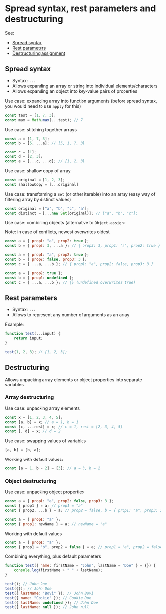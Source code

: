 # Spread syntax, rest parameters and destructuring

See:

- [Spread syntax](https://developer.mozilla.org/en-US/docs/Web/JavaScript/Reference/Operators/Spread_syntax)
- [Rest parameters](https://developer.mozilla.org/en-US/docs/Web/JavaScript/Reference/Functions/rest_parameters)
- [Destructuring assignment](https://developer.mozilla.org/en-US/docs/Web/JavaScript/Reference/Operators/Destructuring_assignment)

## Spread syntax

- Syntax: `...`
- Allows expanding an array or string into individual elements/characters
- Allows expanding an object into key-value pairs of properties

Use case: expanding array into function arguments (before spread syntax, you would need to use `apply` for this)

```javascript
const test = [1, 7, 3];
const max = Math.max(...test); // 7
```

Use case: stitching together arrays

```javascript
const a = [1, 7, 3];
const b = [5, ...a]; // [5, 1, 7, 3]
```

```javascript
const c = [1];
const d = [2, 3];
const e = [...c, ...d]; // [1, 2, 3]
```

Use case: shallow copy of array

```javascript
const original = [1, 2, 3];
const shallowCopy = [...original]
```

Use case: transforming a `Set` (or other iterable) into an array (easy way of filtering array by distinct values)

```javascript
const original = ["a", "b", "c", "a"];
const distinct = [...new Set(original)]; // ["a", "b", "c"];
```

Use case: combining objects (alternative to `Object.assign`)

Note: in case of conflicts, newest overwrites oldest

```javascript
const a = { prop1: "a", prop2: true };
const b = { prop3: 3, ...a }; // { prop3: 3, prop1: "a", prop2: true }
```

```javascript
const a = { prop1: "a", prop2: true };
const b = { prop2: false, prop3: 3 };
const c = { ...a, ...b }; // { prop1: "a", prop2: false, prop3: 3 }
```

```javascript
const a = { prop2: true };
const b = { prop2: undefined };
const c = { ...a, ...b }; // {} (undefined overwrites true)
```

## Rest parameters

- Syntax: `...`
- Allows to represent any number of arguments as an array

Example:

```javascript
function test(...input) {
    return input;
}

test(1, 2, 3); // [1, 2, 3];
```

## Destructuring

Allows unpacking array elements or object properties into separate variables

### Array destructuring

Use case: unpacking array elements

```javascript
const x = [1, 2, 3, 4, 5];
const [a, b] = x; // a = 1, b = 1
const [c, ...rest] = x; // c = 1, rest = [2, 3, 4, 5]
const [, d] = x; // d = 2
```

Use case: swapping values of variables

```javascript
[a, b] = [b, a];
```

Working with default values:

```javascript
const [a = 1, b = 2] = [3]; // a = 3, b = 2
```

### Object destructuring

Use case: unpacking object properties

```javascript
const a = { prop1: "a", prop2: false, prop3: 3 };
const { prop1 } = a; // prop1 = "a"
const { prop2, ...b } = a; // prop2 = false, b = { prop1: "a", prop3: 3 }
```

```javascript
const a = { prop1: "a" };
const { prop1: newName } = a; // newName = "a"
```

Working with default values

```javascript
const a = { prop1: "a" };
const { prop1 = "b", prop2 = false } = a; // prop1 = "a", prop2 = false
```

Combining everything, plus default parameters

```javascript
function test({ name: firstName = "John", lastName = "Doe" } = {}) {
    console.log(firstName + " " + lastName);
}

test(); // John Doe
test({}); // John Doe
test({ lastName: "Bovi" }); // John Bovi
test({ name: "Cookie" }); // Cookie Doe
test({ lastName: undefined }); // John Doe
test({ lastName: null }); // John null
```

